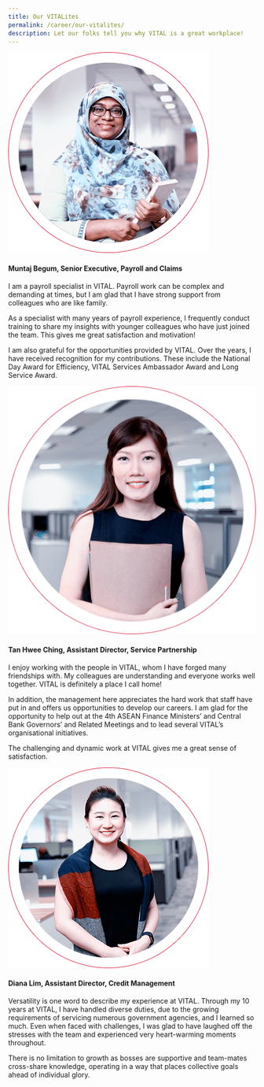 ```yaml
---
title: Our VITALites
permalink: /career/our-vitalites/
description: Let our folks tell you why VITAL is a great workplace!
---
```

<div class="content-box img-content">
    <div class="img">
        <img alt="Muntaj Begum, Senior Executive, Payroll and Claims" src="/images/career/muntaj-begum.png">
    </div>
    <div class="des">
        <h4>Muntaj Begum, Senior Executive, Payroll and Claims</h4>
        <p>I am a payroll specialist in VITAL. Payroll work can be complex and demanding at times, but I am glad that I have strong support from colleagues who are like family.</p>
        <p>As a specialist with many years of payroll experience, I frequently conduct training to share my insights with younger colleagues who have just joined the team. This gives me great satisfaction and motivation!</p>
        <p>I am also grateful for the opportunities provided by VITAL. Over the years, I have received recognition for my contributions. These include the National Day Award for Efficiency, VITAL Services Ambassador Award and Long Service Award.</p>
    </div>
</div>

<div class="content-box content-img">
    <div class="img">
        <img alt="Tan Hwee Ching, Assistant Director, Service Partnership" src="/images/career/tan-hwee-ching.png">
    </div>
    <div class="des">
        <h4>Tan Hwee Ching, Assistant Director, Service Partnership</h4>
        <p>I enjoy working with the people in VITAL, whom I have forged many friendships with. My colleagues are understanding and everyone works well together. VITAL is definitely a place I call home!</p>
        <p>In addition, the management here appreciates the hard work that staff have put in and offers us opportunities to develop our careers. I am glad for the opportunity to help out at the 4th ASEAN Finance Ministers’ and Central Bank Governors’ and Related Meetings and to lead several VITAL’s organisational initiatives.</p>
        <p>The challenging and dynamic work at VITAL gives me a great sense of satisfaction.</p>
    </div>
</div>

<div class="content-box img-content">
    <div class="img">
        <img alt="Diana Lim, Assistant Director, Credit Management Services" src="/images/career/diana-lim.png">
    </div>
    <div class="des">
        <h4>Diana Lim, Assistant Director, Credit Management</h4>
        <p>Versatility is one word to describe my experience at VITAL. Through my 10 years at VITAL, I have handled diverse duties, due to the growing requirements of servicing numerous government agencies, and I learned so much. Even when faced with challenges, I was glad to have laughed off the stresses with the team and experienced very heart-warming moments throughout.</p>
        <p>There is no limitation to growth as bosses are supportive and team-mates cross-share knowledge, operating in a way that places collective goals ahead of individual glory.</p>
    </div>
</div>